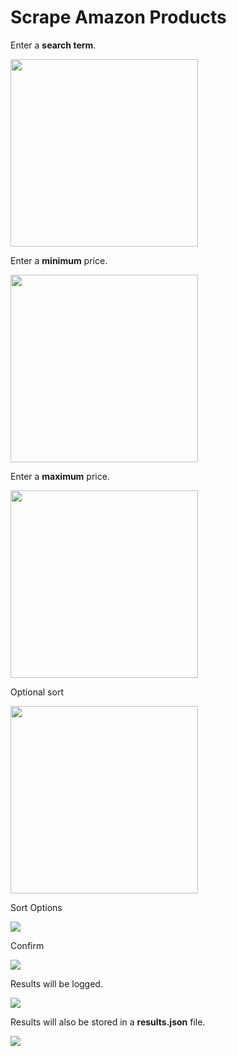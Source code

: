 <h1>Scrape Amazon Products</h1>
<p>Enter a <b>search term</b>.</p>
<img width=300em src='https://i.ibb.co/X3kTvVd/search-term.png'/>
<p>Enter a <b>minimum</b> price.</p>
<img width=300em src='https://i.ibb.co/bLZ9hRs/min-price.png'/>
<p>Enter a <b>maximum</b> price.</p>
<img width=300em src='https://i.ibb.co/Pty5t2P/max-price.png'/>
<p>Optional sort</p>
<img width=300em src='https://i.ibb.co/LvRpbmz/sortbyprice.png'/>
<p>Sort Options</p>
<img src='https://i.ibb.co/Yc2wWts/sortby.png'/>

<p>Confirm</p>
<img src='https://i.ibb.co/Kr3t5jL/confirm.png'/>

<p>Results will be logged.</p>
<img src='https://i.ibb.co/cwsxZ6v/results.png'/>
<p>Results will also be stored in a <b>results.json</b> file.</p>
<img src='https://i.ibb.co/hR4Qdf1/resultsjson.png'/>